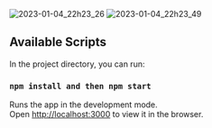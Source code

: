 
![2023-01-04_22h23_26](https://user-images.githubusercontent.com/58183173/210655998-5b6fd667-6e57-4de2-8b7f-10ff21e54279.png)
![2023-01-04_22h23_49](https://user-images.githubusercontent.com/58183173/210656002-91668374-1f9a-4054-9195-0264375e0b0a.png)



## Available Scripts

In the project directory, you can run:

### `npm install and then npm start`

Runs the app in the development mode.\
Open [http://localhost:3000](http://localhost:3000) to view it in the browser.

